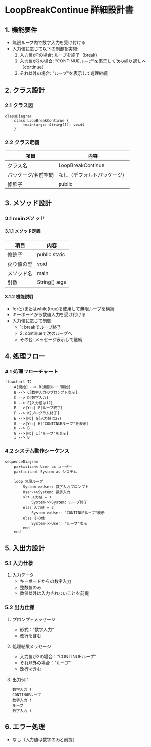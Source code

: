 # LoopBreakContinue 詳細設計書

## 1. 機能要件

- 無限ループ内で数字入力を受け付ける
- 入力値に応じて以下の制御を実施:
  1. 入力値が1の場合: ループを終了（break）
  2. 入力値が2の場合: "CONTINUEループ"を表示して次の繰り返しへ（continue）
  3. それ以外の場合: "ループ"を表示して処理継続

## 2. クラス設計

### 2.1 クラス図

```mermaid
classDiagram
    class LoopBreakContinue {
        +main(args: String[]): void$
    }
```

### 2.2 クラス定義

| 項目 | 内容 |
|------|------|
| クラス名 | LoopBreakContinue |
| パッケージ/名前空間 | なし（デフォルトパッケージ） |
| 修飾子 | public |

## 3. メソッド設計

### 3.1 mainメソッド

#### 3.1.1 メソッド定義

| 項目 | 内容 |
|------|------|
| 修飾子 | public static |
| 戻り値の型 | void |
| メソッド名 | main |
| 引数 | String[] args |

#### 3.1.2 機能説明

- for(;;)またはwhile(true)を使用して無限ループを構築
- キーボードから数値入力を受け付ける
- 入力値に応じて制御:
  - 1: breakでループ終了
  - 2: continueで次のループへ
  - その他: メッセージ表示して継続

## 4. 処理フロー

### 4.1 処理フローチャート

```mermaid
flowchart TD
    A[開始] --> B[無限ループ開始]
    B --> C[数字入力のプロンプト表示]
    C --> D[数字入力]
    D --> E{入力値は1?}
    E -->|Yes| F[ループ終了]
    F --> K[プログラム終了]
    E -->|No| G{入力値は2?}
    G -->|Yes| H["CONTINUEループ"を表示]
    H --> B
    G -->|No| I["ループ"を表示]
    I --> B
```

### 4.2 システム動作シーケンス

```mermaid
sequenceDiagram
    participant User as ユーザー
    participant System as システム
    
    loop 無限ループ
        System->>User: 数字入力プロンプト
        User->>System: 数字入力
        alt 入力値 = 1
            System->>System: ループ終了
        else 入力値 = 2
            System->>User: "CONTINUEループ"表示
        else その他
            System->>User: "ループ"表示
        end
    end
```

## 5. 入出力設計

### 5.1 入力仕様

1. 入力データ
   - キーボードからの数字入力
   - 整数値のみ
   - 数値以外は入力されないことを前提

### 5.2 出力仕様

1. プロンプトメッセージ
   - 形式："数字入力"
   - 改行を含む

2. 処理結果メッセージ
   - 入力値が2の場合："CONTINUEループ"
   - それ以外の場合："ループ"
   - 改行を含む

3. 出力例：

   ```text
   数字入力 2
   CONTINUEループ
   数字入力 3
   ループ
   数字入力 1
   ```

## 6. エラー処理

- なし（入力値は数字のみと前提）

